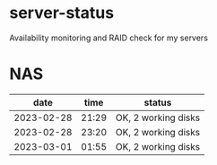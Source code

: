 # server-status
Availability monitoring and RAID check for my servers

# NAS
| date | time | status |
|------|------|--------|
| 2023-02-28 | 21:29 | OK, 2 working disks |
| 2023-02-28 | 23:20 | OK, 2 working disks |
| 2023-03-01 | 01:55 | OK, 2 working disks |
